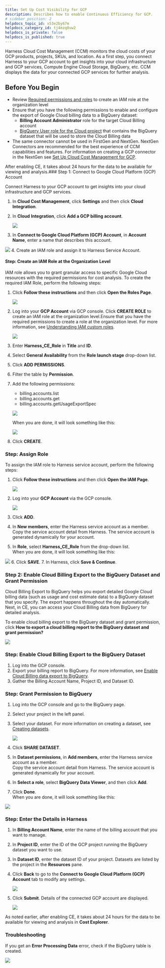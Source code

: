 ```yaml
---
title: Set Up Cost Visibility for GCP
description: Describes how to enable Continuous Efficiency for GCP.
# sidebar_position: 2
helpdocs_topic_id: x53e2by67m
helpdocs_category_id: tj4mzq0vw2
helpdocs_is_private: false
helpdocs_is_published: true
---
```


Harness Cloud Cost Management (CCM) monitors the cloud costs of your GCP products, projects, SKUs, and location. As a first step, you connect Harness to your GCP account to get insights into your cloud infrastructure and GCP services, Compute Engine Cloud Storage, BigQuery, etc. CCM displays the data for your connected GCP services for further analysis.



## Before You Begin

* Review [Required permissions and roles](https://cloud.google.com/iam/docs/understanding-custom-roles#required_permissions_and_roles) to create an IAM role at the organization level
* Ensure that you have the following permissions to enable and configure the export of Google Cloud billing data to a BigQuery dataset:
	+ **Billing Account Administrator** role for the target Cloud Billing account
	+ [BigQuery User role for the Cloud project](https://cloud.google.com/bigquery/docs/dataset-access-controls) that contains the BigQuery dataset that will be used to store the Cloud Billing data
* The same connector cannot be used in FirstGen and NextGen. NextGen Connectors are recommended for the best experience of CCM capabilities and features. For information on creating a GCP connector in the NextGen see [Set Up Cloud Cost Management for GCP](../../../cloud-cost-management/get-started/onboarding-guide/set-up-cost-visibility-for-gcp.md).

After enabling CE, it takes about 24 hours for the data to be available for viewing and analysis.### Step 1: Connect to Google Cloud Platform (GCP) Account

Connect Harness to your GCP account to get insights into your cloud infrastructure and GCP services.

1. In **Cloud Cost Management**, click **Settings** and then click **Cloud Integration**.
2. In **Cloud** **Integration**, click **Add a GCP billing account**.
   
     ![](./static/enable-cloud-efficiency-for-google-cloud-platform-gcp-27.png)
3. In **Connect to Google Cloud Platform (GCP) Account**, in **Account Name**, enter a name that describes this account.  

  ![](./static/enable-cloud-efficiency-for-google-cloud-platform-gcp-28.png)
4. Create an IAM role and assign it to Harness Service Account.

#### Step: Create an IAM Role at the Organization Level

IAM role allows you to grant granular access to specific Google Cloud resources with the required permissions for cost analysis. To create the required IAM Role, perform the following steps:

1. Click **Follow these instructions** and then click **Open the Roles Page**.
   
     ![](./static/enable-cloud-efficiency-for-google-cloud-platform-gcp-29.png)
2. Log into your **GCP Account** via GCP console. Click **CREATE ROLE** to create an IAM role at the organization level.Ensure that you have the required permissions to create a role at the organization level. For more information, see [Understanding IAM custom roles](https://cloud.google.com/iam/docs/understanding-custom-roles).
   
     ![](./static/enable-cloud-efficiency-for-google-cloud-platform-gcp-30.png)
3. Enter **Harness\_CE\_Role** in **Title** and **ID**.
4. Select **General Availability** from the **Role launch stage** drop-down list.
5. Click **ADD PERMISSIONS**.
6. Filter the table by **Permission**.
7. Add the following permissions:
	* billing.accounts.list
	* billing.accounts.get
	* billing.accounts.getUsageExportSpec
  
    ![](./static/enable-cloud-efficiency-for-google-cloud-platform-gcp-31.png)
	 
	 When you are done, it will look something like this:
	
	  ![](./static/enable-cloud-efficiency-for-google-cloud-platform-gcp-32.png)
8. Click **CREATE**.

### Step: Assign Role

To assign the IAM role to Harness service account, perform the following steps:

1. Click **Follow these instructions** and then click **Open the IAM Page**.
   
     ![](./static/enable-cloud-efficiency-for-google-cloud-platform-gcp-33.png)
2. Log into your **GCP Account** via the GCP console.
   
     ![](./static/enable-cloud-efficiency-for-google-cloud-platform-gcp-34.png)
3. Click **ADD**.
4. In **New members**, enter the Harness service account as a member.  
Copy the service account detail from Harness. The service account is generated dynamically for your account.
5. In **Role**, select **Harness\_CE\_Role** from the drop-down list.  
When you are done, it will look something like this:

  ![](./static/enable-cloud-efficiency-for-google-cloud-platform-gcp-35.png)
6. Click **SAVE**.
7. In Harness, click **Save & Continue**.

### Step 2: Enable Cloud Billing Export to the BigQuery Dataset and Grant Permission

Cloud Billing Export to BigQuery helps you export detailed Google Cloud billing data (such as usage and cost estimate data) to a BigQuery dataset that you specify. The export happens throughout the day automatically. Next, in CE, you can access your Cloud Billing data from BigQuery for detailed analysis.

To enable cloud billing export to the BigQuery dataset and grant permission, click **How to export a cloud billing report to the BigQuery dataset and grant permission?**

![](./static/enable-cloud-efficiency-for-google-cloud-platform-gcp-36.png)

### Step: Enable Cloud Billing Export to the BigQuery Dataset

1. Log into the GCP console.
2. Export your billing report to BigQuery. For more information, see [Enable Cloud Billing data export to BigQuery](https://cloud.google.com/billing/docs/how-to/export-data-bigquery-setup#how-to-enable).
3. Gather the Billing Account Name, Project ID, and Dataset ID.

### Step: Grant Permission to BigQuery

1. Log into the GCP console and go to the BigQuery page.
2. Select your project in the left panel.
3. Select your dataset. For more information on creating a dataset, see [Creating datasets](https://cloud.google.com/bigquery/docs/datasets).
   
     ![](./static/enable-cloud-efficiency-for-google-cloud-platform-gcp-37.png)
4. Click **SHARE DATASET**.
5. In **Dataset permissions**, in **Add members**, enter the Harness service account as a member.  
Copy the service account detail from Harness. The service account is generated dynamically for your account.
6. In **Select a** **role**, select **BigQuery Data Viewer**, and then click **Add**.
7. Click **Done**.  
When you are done, it will look something like this:  

  ![](./static/enable-cloud-efficiency-for-google-cloud-platform-gcp-38.png)

### Step: Enter the Details in Harness

1. In **Billing Account Name**, enter the name of the billing account that you want to manage.
2. In **Project ID**, enter the ID of the GCP project running the BigQuery dataset you want to use.
3. In **Dataset ID**, enter the dataset ID of your project. Datasets are listed by the project in the **Resources** pane.
4. Click **Back** to go to the **Connect to Google Cloud Platform (GCP) Account** tab to modify any settings.
   
     ![](./static/enable-cloud-efficiency-for-google-cloud-platform-gcp-39.png)
5. Click **Submit**. Details of the connected GCP account are displayed.
   
     ![](./static/enable-cloud-efficiency-for-google-cloud-platform-gcp-40.png)

As noted earlier, after enabling CE, it takes about 24 hours for the data to be available for viewing and analysis in **Cost Explorer**.

### Troubleshooting

If you get an **Error Processing Data** error, check if the BigQuery table is created.
   
    
![](./static/enable-cloud-efficiency-for-google-cloud-platform-gcp-41.png)

